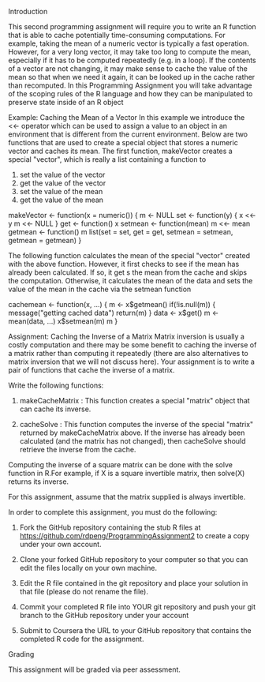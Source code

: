 Introduction

This second programming assignment will require you to write an R function that is able to
cache potentially time-consuming computations. For example, taking the mean of a
numeric vector is typically a fast operation. However, for a very long vector, it may take too
long to compute the mean, especially if it has to be computed repeatedly (e.g. in a loop). If
the contents of a vector are not changing, it may make sense to cache the value of the
mean so that when we need it again, it can be looked up in the cache rather than
recomputed. In this Programming Assignment you will take advantage of the scoping rules
of the R language and how they can be manipulated to preserve state inside of an R
object

Example: Caching the Mean of a Vector
In this example we introduce the <<- operator which can be used to assign a value to an
object in an environment that is different from the current environment. Below are two
functions that are used to create a special object that stores a numeric vector and caches
its mean.
The first function, makeVector creates a special "vector", which is really a list containing a
function to
1. set the value of the vector
2. get the value of the vector
3. set the value of the mean
4. get the value of the mean

makeVector <- function(x = numeric()) {
m <- NULL
set <- function(y) {
x <<- y
m <<- NULL
}
get <- function() x
setmean <- function(mean) m <<- mean
getmean <- function() m
list(set = set, get = get,
setmean = setmean,
getmean = getmean)
}


The following function calculates the mean of the special "vector" created with the above
function. However, it first checks to see if the mean has already been calculated. If so, it
get s the mean from the cache and skips the computation. Otherwise, it calculates the
mean of the data and sets the value of the mean in the cache via the setmean function

cachemean <- function(x, ...) {
m <- x$getmean()
if(!is.null(m)) {
message("getting cached data")
return(m)
}
data <- x$get()
m <- mean(data, ...)
x$setmean(m)
m
}

Assignment: Caching the Inverse of a Matrix
Matrix inversion is usually a costly computation and there may be some benefit to caching
the inverse of a matrix rather than computing it repeatedly (there are also alternatives to
matrix inversion that we will not discuss here). Your assignment is to write a pair of
functions that cache the inverse of a matrix.

Write the following functions:

1. makeCacheMatrix : This function creates a special "matrix" object that can cache its
inverse.

2. cacheSolve : This function computes the inverse of the special "matrix" returned by
makeCacheMatrix above. If the inverse has already been calculated (and the matrix has
not changed), then cacheSolve should retrieve the inverse from the cache.


Computing the inverse of a square matrix can be done with the solve function in R.For example, if X is a square invertible matrix,
then solve(X) returns its inverse.

For this assignment, assume that the matrix supplied is always invertible.

In order to complete this assignment, you must do the following:

1. Fork the GitHub repository containing the stub R files at
https://github.com/rdpeng/ProgrammingAssignment2 to create a copy under your
own account.

2. Clone your forked GitHub repository to your computer so that you can edit the files
locally on your own machine.

3. Edit the R file contained in the git repository and place your solution in that file
(please do not rename the file).

4. Commit your completed R file into YOUR git repository and push your git branch to
the GitHub repository under your account

5. Submit to Coursera the URL to your GitHub repository that contains the completed R
code for the assignment.


Grading

This assignment will be graded via peer assessment.



